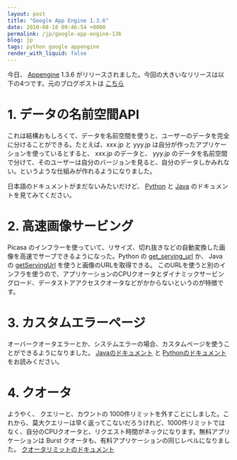 ```yaml
---
layout: post
title: "Google App Engine 1.3.6"
date: 2010-08-18 09:46:54 +0000
permalink: /jp/google-app-engine-136
blog: jp
tags: python google appengine
render_with_liquid: false
---
```


今日、 [Appengine](http://code.google.com/appengine/) 1.3.6
がリリースされました。今回の大きいなリリースは以下の4つです。元のブログポストは
[こちら](http://googleappengine.blogspot.com/2010/08/multi-tenancy-support-high-performance_17.html)

# 1\. データの名前空間API

これは結構おもしろくて、データを名前空間を使うと、ユーザーのデータを完全に分けることができる。たとえば、xxx.jp と yyy.jp
は自分が作ったアプリケーションを使っているとすると、 xxx.jp のデータと、 yyy.jp
のデータを名前空間で分けて、そのユーザーは自分のバージョンを見ると、自分のデータしかみれない。というような仕組みが作れるようになりました。

日本語のドキュメントがまだないみたいだけど、
[Python](http://code.google.com/intl/ja/appengine/docs/python/multitenancy/)
と [Java](http://code.google.com/appengine/docs/java/multitenancy/)
のドキュメントを見てみてください。

# 2\. 高速画像サービング

Picasa のインフラーを使っていて、リサイズ、切れ抜きなどの自動変換した画像を高速でサーブできるようになった。Python の
[get_serving_url](http://code.google.com/appengine/docs/python/images/functions.html)
か、 Java の
[getServingUrl](<http://code.google.com/appengine/docs/java/javadoc/com/google/appengine/api/images/ImagesService.html#getServingUrl(com.google.appengine.api.blobstore.BlobKey)>)
を使うと画像のURLを取得できる。
このURLを使うと別のインフラを使うので、アプリケーションのCPUクオータとダイナミックサービングロード、データストアアクセスクオータなどがかからないというのが特徴です。

# 3\. カスタムエラーページ

オーバークオータエラーとか、システムエラーの場合、カスタムページを使うことができるようになりました。
[Javaのドキュメント](http://code.google.com/appengine/docs/java/config/appconfig.html)
と
[Pythonのドキュメント](http://code.google.com/appengine/docs/python/config/appconfig.html)
をお読みください。

# 4\. クオータ

ようやく、 クエリーと、カウントの
1000件リミットを外すことにしました。これから、莫大クエリーは早く返ってこないだろうけれど、1000件リミットではなく、自分のCPUクオータと、リクエスト時間がネックになります。無料アプリケーションは
Burst クオータも、有料アプリケーションの同じレベルになりました。
[クオータリミットのドキュメント](http://code.google.com/appengine/docs/quotas.html)

